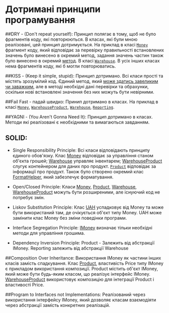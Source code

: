 # Дотримані принципи програмування 

##DRY - (Don't repeat yourself):
Принцип полягає в тому, щоб не було фрагментів коду, які повторюються. В класах, які були мною реалізовані, цей принцип дотримується. На приклад в класі [`Money`](./AppAboutMoney_Product/ClassLibrary/Money.cs#L14) фрагмент коду, який відповідає за перевірку правильності встановлених значень було винесено в окремий метод, задання значень частин також було винесено в окремий [метод](./AppAboutMoney_Product/ClassLibrary/Money.cs#L22). В класі [`Warehouse`](./AppAboutMoney_Product/ClassLibrary/Warehouse.cs#L14). В усіх інших класах нема фрагментів коду, які б могли повторюватись.


##KISS - (Keep it simple, stupid):
Принцип дотримано. Всі класи прості та містять зрозумілий код. Єдиний метод, який [може здатись завеликим чи заважким](./AppAboutMoney_Product/ClassLibrary/Money.cs#L29), але в методі необхідні дані перевірки та обрахунки, оскільки нові встановлені значення без них можуть бути невірними. 


##Fail Fast - падай швидко:
Принип дотримано в класах. На приклад в класі [`Money`](./AppAboutMoney_Product/ClassLibrary/Money.cs#L14), [`WarehouseProduct`](./AppAboutMoney_Product/ClassLibrary/WarehouseProduct.cs#L18), [`Warehouse`](./AppAboutMoney_Product/ClassLibrary/Warehouse.cs#L14), [`Reporting`](./AppAboutMoney_Product/ClassLibrary/Reporting.cs#L11).


##YAGNI - (You Aren't Gonna Need It):
Принцип дотримано в класах. Методи які реалізовані є необхідними та вимагаються завданням.


## SOLID:
- Single Responsibility Principle:
Всі класи відповідають принципу єдиного обов'язку. Клас [Money](./AppAboutMoney_Product/ClassLibrary/Money.cs#L3) відповідає за управління станом об'єкта грошей; [Warehouse](./AppAboutMoney_Product/ClassLibrary/Warehouse.cs#L6) управляє інвентарем; [WarehouseProduct](./AppAboutMoney_Product/ClassLibrary/WarehouseProduct.cs#L9) слугує контейнером для даних про продукт. [`Product`](./AppAboutMoney_Product/ClassLibrary/Product.cs#L9) відповідає за інформації про продукт. Також було створено окремий клас [FormatHelper](./AppAboutMoney_Product/ClassLibrary/FormatHelper.cs#L9), який забезпечує форматування.

- Open/Closed Principle:
Класи [Money](./AppAboutMoney_Product/ClassLibrary/Money.cs#L3), [Product](./AppAboutMoney_Product/ClassLibrary/Product.cs#L9), [Warehouse](./AppAboutMoney_Product/ClassLibrary/Warehouse.cs#L6), [WarehouseProduct](./AppAboutMoney_Product/ClassLibrary/WarehouseProduct.cs#L9) можуть бути розширеними, але існуючий код не потребує змін.

- Liskov Substitution Principle:
Клас [UAH](./AppAboutMoney_Product/ClassLibrary/UAH.cs#L9) успадковує від Money та може бути використаний там, де очікується об'єкт типу Money. UAH може замінити клас Money без зміни поведінки програми. 

- Interface Segregation Principle:
[IMoney](./AppAboutMoney_Product/ClassLibrary/IMoney.cs#L9) визначає тільки необхідні методи для управління грошима.

- Dependency Inversion Principle:
Product - Залежить від абстракції IMoney. Reporting залежить від абстракції Warehouse


##Composition Over Inheritance: 
Використання IMoney як частини інших класів замість спадкування. Клас [Product](./AppAboutMoney_Product/ClassLibrary/Product.cs#L12), властивість Price типу IMoney є прикладом використання композиції. Product містить об'єкт IMoney, який може бути будь-яким класом, що реалізує інтерфейс IMoney. [WarehouseProduct](./AppAboutMoney_Product/ClassLibrary/WarehouseProduct.cs#L14) використовує композицію для інтеграції Product і властивості Price. 


##Program to Interfaces not Implementations:
Реалізований через використання інтерфейсу IMoney, який дозволяє класам взаємодіяти через абстракції замість конкретних реалізацій.


